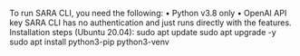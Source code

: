 To run SARA CLI, you need the following:
•	Python v3.8 only
•	OpenAI API key
SARA CLI has no authentication and just runs directly with the features.
Installation steps (Ubuntu 20.04):
sudo apt update
sudo apt upgrade -y
sudo apt install python3-pip python3-venv

